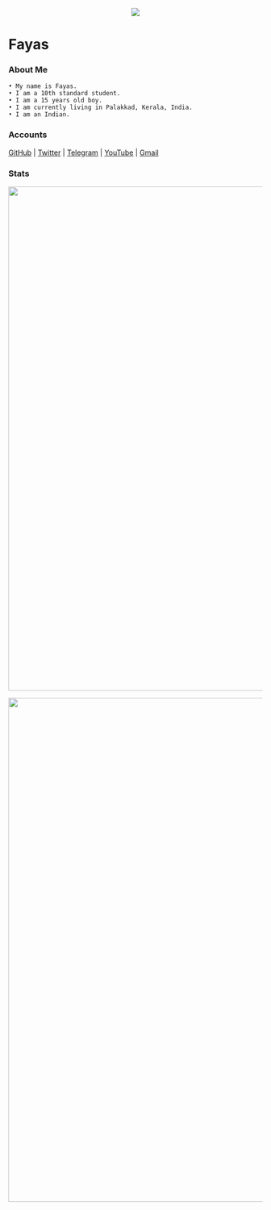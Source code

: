 <p align="center">
  <img src="https://avatars.githubusercontent.com/u/76828314?s=460&u=13967485f13a669a5d59bf56bd1ca6dba28c008c&v=4" />
</p>


# Fayas

### About Me

```
• My name is Fayas.
• I am a 10th standard student.
• I am a 15 years old boy.
• I am currently living in Palakkad, Kerala, India.
• I am an Indian.
```


### Accounts

[GitHub](https://github.com/FnKallekkad) | [Twitter](https://twitter.com/FnKallekkad) | [Telegram](https://telegram.me/FNPROJECTS) | [YouTube](https://youtube.com/channel/UCezxW4T3jDcmX1bccbsGdNg) | [Gmail](mailto:fnkallekkad@gmail.com)

### Stats 

<p align="center">
  <img width="1000px" src="https://github-readme-stats.vercel.app/api?username=FnKallekkad&theme=tokyonight&show_icons=true" />
</p>
<p align="center">
  <img width="1000px" src="https://github-readme-stats.vercel.app/api/top-langs/?username=FnKallekkad&theme=tokyonight&hide_langs_below=1&show_icons=true" />
</p>

